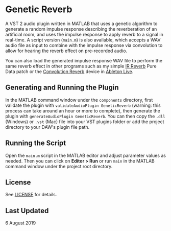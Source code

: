 # Genetic Reverb

A VST 2 audio plugin written in MATLAB that uses a genetic algorithm to generate a random impulse response describing the reverberation of an artificial room, and uses the impulse response to apply reverb to a signal in real-time. A script version (`main.m`) is also available, which accepts a WAV audio file as input to combine with the impulse response via convolution to allow for hearing the reverb effect on pre-recorded audio.

You can also load the generated impulse response WAV file to perform the same reverb effect in other programs such as my simple [IR Reverb](https://github.com/edward-ly/reverb-pd) Pure Data patch or the [Convolution Reverb](https://www.ableton.com/en/packs/convolution-reverb/) device in [Ableton Live](https://www.ableton.com/en/).

## Generating and Running the Plugin

In the MATLAB command window under the `components` directory, first validate the plugin with `validateAudioPlugin GeneticReverb` (warning: this process can take around an hour or more to complete), then generate the plugin with `generateAudioPlugin GeneticReverb`. You can then copy the `.dll` (Windows) or `.vst` (Mac) file into your VST plugins folder or add the project directory to your DAW's plugin file path.

## Running the Script

Open the `main.m` script in the MATLAB editor and adjust parameter values as needed. Then you can click on __Editor > Run__ or run `main` in the MATLAB command window under the project root directory.

## License

See [LICENSE](./LICENSE) for details.

## Last Updated

6 August 2019
